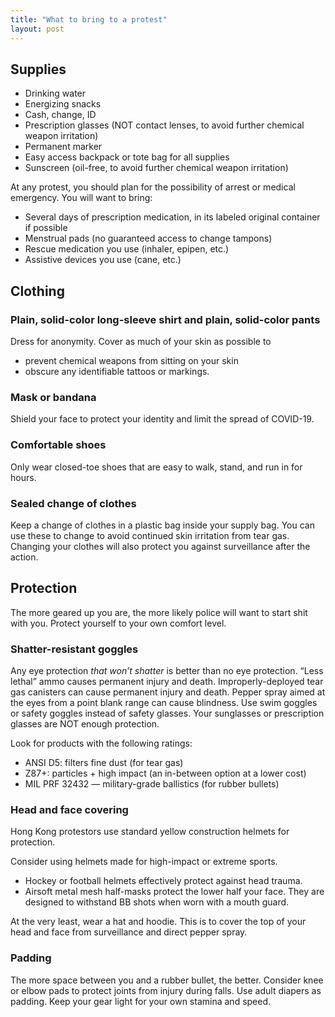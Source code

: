 ```yaml
---
title: "What to bring to a protest"
layout: post
---
```

## Supplies
* Drinking water
* Energizing snacks
* Cash, change, ID
* Prescription glasses (NOT contact lenses, to avoid further chemical weapon irritation)
* Permanent marker
* Easy access backpack or tote bag for all supplies
* Sunscreen (oil-free, to avoid further chemical weapon irritation)

At any protest, you should plan for the possibility of arrest or medical emergency. You will want to bring:

* Several days of prescription medication, in its labeled original container if possible
* Menstrual pads (no guaranteed access to change tampons)
* Rescue medication you use (inhaler, epipen, etc.)
* Assistive devices you use (cane, etc.)

## Clothing

### Plain, solid-color long-sleeve shirt and plain, solid-color pants
Dress for anonymity. Cover as much of your skin as possible to
* prevent chemical weapons from sitting on your skin
* obscure any identifiable tattoos or markings.

### Mask or bandana
Shield your face to protect your identity and limit the spread of COVID-19.  

### Comfortable shoes
Only wear closed-toe shoes that are easy to walk, stand, and run in for hours.  

### Sealed change of clothes
Keep a change of clothes in a plastic bag inside your supply bag. You can use these to change to avoid continued skin irritation from tear gas. Changing your clothes will also protect you against surveillance after the action.  

## Protection
The more geared up you are, the more likely police will want to start shit with you. Protect yourself to your own comfort level.  

### Shatter-resistant goggles
Any eye protection _that won’t shatter_ is better than no eye protection. “Less lethal” ammo causes permanent injury and death. Improperly-deployed tear gas canisters can cause permanent injury and death. Pepper spray aimed at the eyes from a point blank range can cause blindness. Use swim goggles or safety goggles instead of safety glasses. Your sunglasses or prescription glasses are NOT enough protection.
  
Look for products with the following ratings:

* ANSI D5: filters fine dust (for tear gas)
* Z87+: particles + high impact (an in-between option at a lower cost)
* MIL PRF 32432 — military-grade ballistics (for rubber bullets)

### Head and face covering
Hong Kong protestors use standard yellow construction helmets for protection.

Consider using helmets made for high-impact or extreme sports.

* Hockey or football helmets effectively protect against head trauma.
* Airsoft metal mesh half-masks protect the lower half your face. They are designed to withstand BB shots when worn with a mouth guard.

At the very least, wear a hat and hoodie. This is to cover the top of your head and face from surveillance and direct pepper spray.

### Padding
The more space between you and a rubber bullet, the better. Consider knee or elbow pads to protect joints from injury during falls. Use adult diapers as padding. Keep your gear light for your own stamina and speed.
